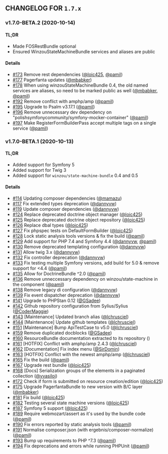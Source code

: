 ## CHANGELOG FOR `1.7.x`

### v1.7.0-BETA.2 (2020-10-14)

#### TL;DR

- Made FOSRestBundle optional
- Ensured WinzouStateMachineBundle services and aliases are public

#### Details

- [#173](https://github.com/Sylius/SyliusResourceBundle/issues/173) Remove rest dependencies ([@loic425](https://github.com/loic425), [@pamil](https://github.com/pamil))
- [#177](https://github.com/Sylius/SyliusResourceBundle/issues/177) Pagerfanta updates ([@mbabker](https://github.com/mbabker))
- [#178](https://github.com/Sylius/SyliusResourceBundle/issues/178) When using winzouStateMachineBundle 0.4, the old named services are aliases, so need to be marked public as well ([@mbabker](https://github.com/mbabker), [@pamil](https://github.com/pamil))
- [#192](https://github.com/Sylius/SyliusResourceBundle/issues/192) Remove conflict with amphp/amp ([@pamil](https://github.com/pamil))
- [#195](https://github.com/Sylius/SyliusResourceBundle/issues/195) Upgrade to Psalm v3.17.1 ([@pamil](https://github.com/pamil))
- [#196](https://github.com/Sylius/SyliusResourceBundle/issues/196) Remove unnecessary dev dependency on "polishsymfonycommunity/symfony-mocker-container" ([@pamil](https://github.com/pamil))
- [#197](https://github.com/Sylius/SyliusResourceBundle/issues/197) Make RegisterFormBuilderPass accept multiple tags on a single service ([@pamil](https://github.com/pamil))

### v1.7.0-BETA.1 (2020-10-13)

#### TL;DR

- Added support for Symfony 5
- Added support for Twig 3
- Added support for `winzou/state-machine-bundle` 0.4 and 0.5

#### Details

- [#114](https://github.com/Sylius/SyliusResourceBundle/issues/114) Updating composer dependencies ([@mamazu](https://github.com/mamazu))
- [#117](https://github.com/Sylius/SyliusResourceBundle/issues/117) Fix extended types deprecation ([@dannyvw](https://github.com/dannyvw))
- [#119](https://github.com/Sylius/SyliusResourceBundle/issues/119) Update composer dependencies ([@dannyvw](https://github.com/dannyvw))
- [#124](https://github.com/Sylius/SyliusResourceBundle/issues/124) Replace deprecated doctrine object manager ([@loic425](https://github.com/loic425))
- [#125](https://github.com/Sylius/SyliusResourceBundle/issues/125) Replace deprecated doctrine object repository ([@loic425](https://github.com/loic425))
- [#126](https://github.com/Sylius/SyliusResourceBundle/issues/126) Replace dbal types ([@loic425](https://github.com/loic425))
- [#127](https://github.com/Sylius/SyliusResourceBundle/issues/127) Fix phpspec tests on DefaultFormBuilder ([@loic425](https://github.com/loic425))
- [#128](https://github.com/Sylius/SyliusResourceBundle/issues/128) Lock static analysis tools versions & fix the build ([@pamil](https://github.com/pamil))
- [#129](https://github.com/Sylius/SyliusResourceBundle/issues/129) Add support for PHP 7.4 and Symfony 4.4 ([@dannyvw](https://github.com/dannyvw), [@pamil](https://github.com/pamil))
- [#130](https://github.com/Sylius/SyliusResourceBundle/issues/130) Remove deprecated templating configuration ([@dannyvw](https://github.com/dannyvw))
- [#131](https://github.com/Sylius/SyliusResourceBundle/issues/131) Allow twig 3.x ([@dannyvw](https://github.com/dannyvw))
- [#132](https://github.com/Sylius/SyliusResourceBundle/issues/132) Fix controller deprecation ([@dannyvw](https://github.com/dannyvw))
- [#133](https://github.com/Sylius/SyliusResourceBundle/issues/133) Fix testing multiple Symfony versions, add build for 5.0 & remove support for <4.4 ([@pamil](https://github.com/pamil))
- [#135](https://github.com/Sylius/SyliusResourceBundle/issues/135) Allow for DoctrineBundle ^2.0 ([@pamil](https://github.com/pamil))
- [#136](https://github.com/Sylius/SyliusResourceBundle/issues/136) Remove unneccessary dependency on winzou/state-machine in the component ([@pamil](https://github.com/pamil))
- [#138](https://github.com/Sylius/SyliusResourceBundle/issues/138) Remove legacy di configuration ([@dannyvw](https://github.com/dannyvw))
- [#139](https://github.com/Sylius/SyliusResourceBundle/issues/139) Fix event dispatcher deprecation ([@dannyvw](https://github.com/dannyvw))
- [#141](https://github.com/Sylius/SyliusResourceBundle/issues/141) Upgrade to PHPStan 0.12 ([@GSadee](https://github.com/GSadee))
- [#142](https://github.com/Sylius/SyliusResourceBundle/issues/142) Github repository configuration from Sylius/Sylius ([@CoderMaggie](https://github.com/CoderMaggie))
- [#143](https://github.com/Sylius/SyliusResourceBundle/issues/143) [Maintenance] Updated branch alias ([@lchrusciel](https://github.com/lchrusciel))
- [#144](https://github.com/Sylius/SyliusResourceBundle/issues/144) [Maintenance] Update github templates ([@lchrusciel](https://github.com/lchrusciel))
- [#151](https://github.com/Sylius/SyliusResourceBundle/issues/151) [Maintenance] Bump ApiTestCase to v5.0 ([@lchrusciel](https://github.com/lchrusciel))
- [#159](https://github.com/Sylius/SyliusResourceBundle/issues/159) Remove duplicated docblocks ([@GSadee](https://github.com/GSadee))
- [#160](https://github.com/Sylius/SyliusResourceBundle/issues/160) ResourceBundle documentation extracted to its repository ()
- [#161](https://github.com/Sylius/SyliusResourceBundle/issues/161) [HOTFIX] Conflict with amphp/amp 2.4.3 ([@lchrusciel](https://github.com/lchrusciel))
- [#162](https://github.com/Sylius/SyliusResourceBundle/issues/162) [Documentation] Fix index menu ([@SirDomin](https://github.com/SirDomin))
- [#163](https://github.com/Sylius/SyliusResourceBundle/issues/163) [HOTFIX] Conflict with the newest amphp/amp ([@lchrusciel](https://github.com/lchrusciel))
- [#165](https://github.com/Sylius/SyliusResourceBundle/issues/165) Fix the build ([@pamil](https://github.com/pamil))
- [#167](https://github.com/Sylius/SyliusResourceBundle/issues/167) Upgrade rest bundle ([@loic425](https://github.com/loic425))
- [#168](https://github.com/Sylius/SyliusResourceBundle/issues/168) [Docs] Serialization groups of the elements in a paginated collection ([@vvasiloi](https://github.com/vvasiloi))
- [#172](https://github.com/Sylius/SyliusResourceBundle/issues/172) Check if form is submitted on resource creation/edition ([@loic425](https://github.com/loic425))
- [#175](https://github.com/Sylius/SyliusResourceBundle/issues/175) Upgrade PagerfantaBundle to new version with B/C layer ([@mbabker](https://github.com/mbabker))
- [#181](https://github.com/Sylius/SyliusResourceBundle/issues/181) Fix build ([@loic425](https://github.com/loic425))
- [#182](https://github.com/Sylius/SyliusResourceBundle/issues/182) Testing several state machine versions ([@loic425](https://github.com/loic425))
- [#187](https://github.com/Sylius/SyliusResourceBundle/issues/187) Symfony 5 support ([@loic425](https://github.com/loic425))
- [#189](https://github.com/Sylius/SyliusResourceBundle/issues/189) Require webmozart/assert as it's used by the bundle code ([@pamil](https://github.com/pamil))
- [#190](https://github.com/Sylius/SyliusResourceBundle/issues/190) Fix errors reported by static analysis tools ([@pamil](https://github.com/pamil))
- [#191](https://github.com/Sylius/SyliusResourceBundle/issues/191) Normalise composer.json (with ergebnis/composer-normalize) ([@pamil](https://github.com/pamil))
- [#193](https://github.com/Sylius/SyliusResourceBundle/issues/193) Bump up requirements to PHP ^7.3 ([@pamil](https://github.com/pamil))
- [#194](https://github.com/Sylius/SyliusResourceBundle/issues/194) Fix deprecations and errors while running PHPUnit ([@pamil](https://github.com/pamil))
